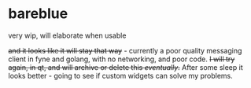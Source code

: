 # bareblue
very wip, will elaborate when usable

~~and it looks like it will stay that way~~ - currently a poor quality messaging client in fyne and golang, with no networking, and poor code. ~~I will try again, in qt, and will archive or delete this *eventually*.~~ After some sleep it looks better - going to see if custom widgets can solve my problems.
